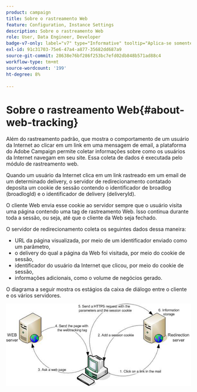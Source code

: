 ```yaml
---
product: campaign
title: Sobre o rastreamento Web
feature: Configuration, Instance Settings
description: Sobre o rastreamento Web
role: User, Data Engineer, Developer
badge-v7-only: label="v7" type="Informative" tooltip="Aplica-se somente ao Campaign Classic v7"
exl-id: 91c31703-75e6-47a4-a877-35682dd687a9
source-git-commit: 28638e76bf286f253bc7efd02db848b571ad88c4
workflow-type: tm+mt
source-wordcount: '199'
ht-degree: 8%

---
```


# Sobre o rastreamento Web{#about-web-tracking}

Além do rastreamento padrão, que mostra o comportamento de um usuário da Internet ao clicar em um link em uma mensagem de email, a plataforma do Adobe Campaign permite coletar informações sobre como os usuários da Internet navegam em seu site. Essa coleta de dados é executada pelo módulo de rastreamento web.

Quando um usuário da Internet clica em um link rastreado em um email de um determinado delivery, o servidor de redirecionamento contatado deposita um cookie de sessão contendo o identificador de broadlog (broadlogId) e o identificador de delivery (deliveryId).

O cliente Web envia esse cookie ao servidor sempre que o usuário visita uma página contendo uma tag de rastreamento Web. Isso continua durante toda a sessão, ou seja, até que o cliente da Web seja fechado.

O servidor de redirecionamento coleta os seguintes dados dessa maneira:

* URL da página visualizada, por meio de um identificador enviado como um parâmetro,
* o delivery do qual a página da Web foi visitada, por meio do cookie de sessão,
* identificador do usuário da Internet que clicou, por meio do cookie de sessão,
* informações adicionais, como o volume de negócios gerado.

O diagrama a seguir mostra os estágios da caixa de diálogo entre o cliente e os vários servidores.

![](assets/d_ncs_integration_webtracking_structure1.png)
